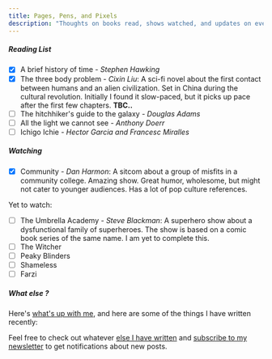 ```yaml
---
title: Pages, Pens, and Pixels
description: "Thoughts on books read, shows watched, and updates on everthing else in my life"
---
```


##### Reading List

- [x] A brief history of time *- Stephen Hawking*
- [x] The three body problem *- Cixin Liu*: A sci-fi novel about the first contact between humans and an alien civilization. Set in China during the cultural revolution. Initially I found it slow-paced, but it picks up pace after the first few chapters. **TBC..**
- [ ] The hitchhiker's guide to the galaxy *- Douglas Adams*
- [ ] All the light we cannot see *- Anthony Doerr*
- [ ] Ichigo Ichie *- Hector Garcia and Francesc Miralles*
<!-- - [ ] The dark forest *- Cixin Liu*
- [ ] Death's end *- Cixin Liu* -->
<!-- - [ ] The restaurant at the end of the universe *- Douglas Adams*
- [-] Life, the universe and everything *- Douglas Adams*
- [ ] So long, and thanks for all the fish *- Douglas Adams*
- [ ] Mostly harmless *- Douglas Adams*
- [ ] And another thing... *- Eoin Colfer* -->

##### Watching 

- [x] Community *- Dan Harmon*: A sitcom about a group of misfits in a community college. Amazing show. Great humor, wholesome, but might not cater to younger audiences. Has a lot of pop culture references.

Yet to watch:

- [ ] The Umbrella Academy *- Steve Blackman*: A superhero show about a dysfunctional family of superheroes. The show is based on a comic book series of the same name. I am yet to complete this.
- [ ] The Witcher
- [ ] Peaky Blinders
- [ ] Shameless
- [ ] Farzi

##### What else ?

Here's [what's up with me](/current.html), and here are some of the things I have written recently:

<div id="substack-feed-embed"></div>
<script>
  window.SubstackFeedWidget = {
    substackUrl: "fuzzymf.substack.com",
    posts: 12,
    hidden: ["image"]
  };
</script>
<script src="https://substackapi.com/embeds/feed.js" async></script>

Feel free to check out whatever [else I have written](https://fuzzymf.substack.com) and [subscribe to my newsletter](https://fuzzymf.substack.com/subscribe) to get notifications about new posts.